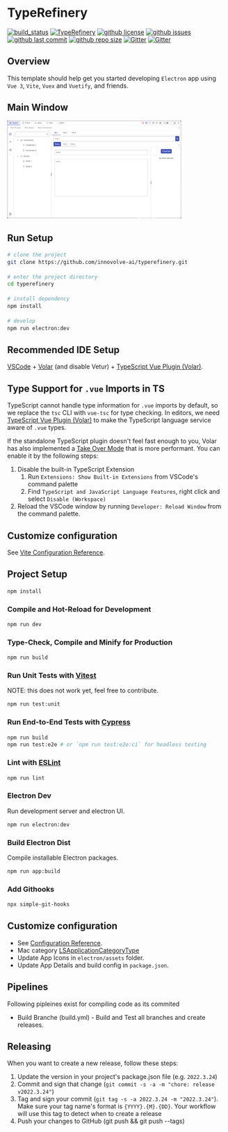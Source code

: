 # TypeRefinery

[![build_status](https://github.com/innovolve-ai/typerefinery/workflows/build-release/badge.svg)](https://github.com/innovolve-ai/typerefinery/actions?workflow=Build/release)
[![TypeRefinery](https://img.shields.io/endpoint?url=https://dashboard.cypress.io/badge/detailed/8v1kna&style=flat-square&logo=cypress)](https://dashboard.cypress.io/projects/8v1kna/runs)
[![github license](https://img.shields.io/github/license/innovolve-ai/typerefinery)](https://github.com/innovolve-ai/typerefinery)
[![github issues](https://img.shields.io/github/issues/innovolve-ai/typerefinery)](https://github.com/innovolve-ai/typerefinery)
[![github last commit](https://img.shields.io/github/last-commit/innovolve-ai/typerefinery)](https://github.com/innovolve-ai/typerefinery)
[![github repo size](https://img.shields.io/github/repo-size/innovolve-ai/typerefinery)](https://github.com/innovolve-ai/typerefinery)
[![Gitter](https://badges.gitter.im/governance-foundation/community.svg)](https://gitter.im/governance-foundation/community?utm_source=badge&utm_medium=badge&utm_campaign=pr-badge)
[![Gitter](https://img.shields.io/badge/forum-Google-orange)](https://groups.google.com/forum/#!forum/governance-foundation)

## Overview

This template should help get you started developing `Electron` app using `Vue 3`, `Vite`, `Vuex` and `Vuetify`, and friends.

## Main Window

<img width="400px" src="https://raw.githubusercontent.com/innovolve-ai/typerefinery/master/public/assets/electron-app.png" />

## Run Setup

```sh
# clone the project
git clone https://github.com/innovolve-ai/typerefinery.git

# enter the project directory
cd typerefinery

# install dependency
npm install

# develop
npm run electron:dev
```

## Recommended IDE Setup

[VSCode](https://code.visualstudio.com/) + [Volar](https://marketplace.visualstudio.com/items?itemName=johnsoncodehk.volar) (and disable Vetur) + [TypeScript Vue Plugin (Volar)](https://marketplace.visualstudio.com/items?itemName=johnsoncodehk.vscode-typescript-vue-plugin).

## Type Support for `.vue` Imports in TS

TypeScript cannot handle type information for `.vue` imports by default, so we replace the `tsc` CLI with `vue-tsc` for type checking. In editors, we need [TypeScript Vue Plugin (Volar)](https://marketplace.visualstudio.com/items?itemName=johnsoncodehk.vscode-typescript-vue-plugin) to make the TypeScript language service aware of `.vue` types.

If the standalone TypeScript plugin doesn't feel fast enough to you, Volar has also implemented a [Take Over Mode](https://github.com/johnsoncodehk/volar/discussions/471#discussioncomment-1361669) that is more performant. You can enable it by the following steps:

1. Disable the built-in TypeScript Extension
   1. Run `Extensions: Show Built-in Extensions` from VSCode's command palette
   2. Find `TypeScript and JavaScript Language Features`, right click and select `Disable (Workspace)`
2. Reload the VSCode window by running `Developer: Reload Window` from the command palette.

## Customize configuration

See [Vite Configuration Reference](https://vitejs.dev/config/).

## Project Setup

```sh
npm install
```

### Compile and Hot-Reload for Development

```sh
npm run dev
```

### Type-Check, Compile and Minify for Production

```sh
npm run build
```

### Run Unit Tests with [Vitest](https://vitest.dev/)

NOTE: this does not work yet, feel free to contribute.

```sh
npm run test:unit
```

### Run End-to-End Tests with [Cypress](https://www.cypress.io/)

```sh
npm run build
npm run test:e2e # or `npm run test:e2e:ci` for headless testing
```

### Lint with [ESLint](https://eslint.org/)

```sh
npm run lint
```

### Electron Dev

Run development server and electron UI.

```sh
npm run electron:dev
```

### Build Electron Dist

Compile installable Electron packages.

```sh
npm run app:build
```

### Add Githooks

```sh
npx simple-git-hooks
```

## Customize configuration

- See [Configuration Reference](https://cli.vuejs.org/config/).
- Mac category [LSApplicationCategoryType](https://developer.apple.com/library/content/documentation/General/Reference/InfoPlistKeyReference/Articles/LaunchServicesKeys.html#//apple_ref/doc/uid/TP40009250-SW8)
- Update App Icons in `electron/assets` folder.
- Update App Details and build config in `package.json`.

## Pipelines

Following pipleines exist for compiling code as its commited

- Build Branche (build.yml) - Build and Test all branches and create releases.

## Releasing

When you want to create a new release, follow these steps:

1. Update the version in your project's package.json file (e.g. `2022.3.24`)
2. Commit and sign that change (`git commit -s -a -m "chore: release v2022.3.24"`)
3. Tag and sign your commit (`git tag -s -a 2022.3.24 -m "2022.3.24"`). Make sure your tag name's format is `{YYYY}.{M}.{DD}`. Your workflow will use this tag to detect when to create a release
4. Push your changes to GitHub (git push && git push --tags)
